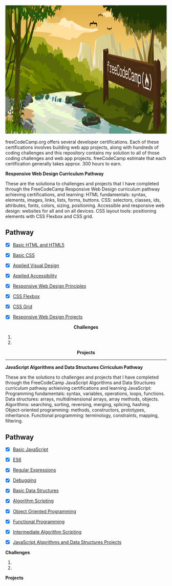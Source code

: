 
<img src="Free_Code_Camp.png" height="400" widith="400">








freeCodeCamp.org offers several developer certifications. Each of these certifications involves building web app projects, along with hundreds of coding challenges and this repository contains my solution to all of those coding challenges and web app projects. freeCodeCamp estimate that each certification generally takes approx. 300 hours to earn.





 <strong>Responsive Web Design Curriculum Pathway</strong>



These are the solutiona to challenges and projects that I have completed through the FreeCodeCamp Responsive Web Design curriculum pathway achieving certifications, and   learning: HTML fundamentals: syntax, elements, images, links, lists, forms, buttons. CSS: selectors, classes, ids, attributes, fonts, colors, sizing, positioning. Accessible and responsive web design: websites for all and on all devices. CSS layout tools: positioning elements with CSS Flexbox and CSS grid.


## Pathway 


* [x] [Basic HTML and HTML5]()
* [x] [Basic CSS]()
* [x] [Applied Visual Design]()
* [x] [Applied Accessibility]()
* [x] [Responsive Web Design Principles]()
* [x] [CSS Flexbox]()
* [x] [CSS Grid]()
* [x] [Responsive Web Design Projects]()


 <center> 
 
 <b>Challenges</b>
 
 
 1.
 
 2.
 
 <b>Projects</b>

 </center>

<hr>








 <strong>JavaScript Algorithms and Data Structures Cirriculum Pathway</strong>

  

  These are the solutions to challenges and projects that I have completed through the  FreeCodeCamp JavaScript Algorithms and Data Structures curriculum pathway achieiving certifications and  learning JavaScript: Programming fundamentals: syntax, variables, operations, loops, functions. Data structures: arrays, multidimensional arrays, array methods, objects. Algorithms: searching, sorting, reversing, merging, splicing, hashing. Object-oriented programming: methods, constructors, prototypes, inheritance. Functional programming: terminology, constraints, mapping, filtering.
  
  
  ## Pathway
  
  * [x] [Basic JavaScript]()
* [x] [ES6]()
* [x] [Regular Expressions]()
* [x] [Debugging]()
* [x] [Basic Data Structures]()
* [x] [Algorithm Scripting]()
* [x] [Object Oriented Programming]()
* [x] [Functional Programming]()
* [x] [Intermediate Algorithm Scripting]()
* [x] [JavaScript Algorithms and Data Structures Projects]()


<b>Challenges</b>

1.

2.



<b>Projects</b>

